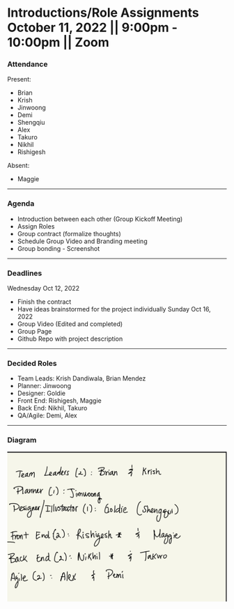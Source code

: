 <h1>Introductions/Role Assignments <br /> October 11, 2022 || 9:00pm - 10:00pm || Zoom
</h1>

### Attendance 
Present:
- Brian 
- Krish 
- Jinwoong
- Demi
- Shengqiu
- Alex
- Takuro
- Nikhil
- Rishigesh

Absent: 
- Maggie
---
### Agenda 
- Introduction between each other (Group Kickoff Meeting) 
- Assign Roles
- Group contract (formalize thoughts)
- Schedule Group Video and Branding meeting
- Group bonding - Screenshot
---
### Deadlines
Wednesday Oct 12, 2022
- Finish the contract
- Have ideas brainstormed for the project individually
Sunday Oct 16, 2022
- Group Video (Edited and completed) 
- Group Page
- Github Repo with project description
---
### Decided Roles
- Team Leads: Krish Dandiwala, Brian Mendez
- Planner: Jinwoong
- Designer: Goldie
- Front End: Rishigesh, Maggie
- Back End: Nikhil, Takuro
- QA/Agile: Demi, Alex
---
### Diagram 
![Assigned-Roles](diagram-sc/group-roles.jpg)



  
  
